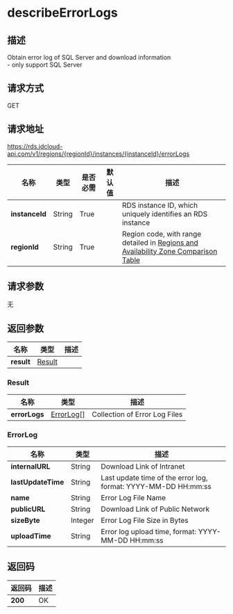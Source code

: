 # describeErrorLogs


## 描述
Obtain error log of SQL Server and download information<br>- only support SQL Server

## 请求方式
GET

## 请求地址
https://rds.jdcloud-api.com/v1/regions/{regionId}/instances/{instanceId}/errorLogs

|名称|类型|是否必需|默认值|描述|
|---|---|---|---|---|
|**instanceId**|String|True||RDS instance ID, which uniquely identifies an RDS instance|
|**regionId**|String|True||Region code, with range detailed in [Regions and Availability Zone Comparison Table](../Enum-Definitions/Regions-AZ.md)|

## 请求参数
无


## 返回参数
|名称|类型|描述|
|---|---|---|
|**result**|[Result](##Result)||


### <a name="Result">Result</a>
|名称|类型|描述|
|---|---|---|
|**errorLogs**|[ErrorLog[]](##ErrorLog)|Collection of Error Log Files|
### <a name="ErrorLog">ErrorLog</a>
|名称|类型|描述|
|---|---|---|
|**internalURL**|String|Download Link of Intranet|
|**lastUpdateTime**|String|Last update time of the error log, format: YYYY-MM-DD HH:mm:ss|
|**name**|String|Error Log File Name|
|**publicURL**|String|Download Link of Public Network|
|**sizeByte**|Integer|Error Log File Size in Bytes|
|**uploadTime**|String|Error log upload time, format: YYYY-MM-DD HH:mm:ss|

## 返回码
|返回码|描述|
|---|---|
|**200**|OK|
